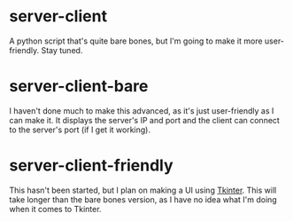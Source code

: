 # server-client
A python script that's quite bare bones, but I'm going to make it more user-friendly. Stay tuned.
# server-client-bare
I haven't done much to make this advanced, as it's just user-friendly as I can make it. It displays the server's IP and port and the client can connect to the server's port (if I get it working).
# server-client-friendly
This hasn't been started, but I plan on making a UI using [Tkinter](https://www.geeksforgeeks.org/python-tkinter-tutorial/). This will take longer than the bare bones version, as I have no idea what I'm doing when it comes to Tkinter. 
